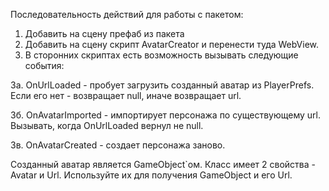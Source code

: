Последовательность действий для работы с пакетом:
1. Добавить на сцену префаб из пакета
2. Добавить на сцену скрипт AvatarCreator и перенести туда WebView.
3. В сторонних скриптах есть возможность вызывать следующие события:

3а. OnUrlLoaded - пробует загрузить созданный аватар из PlayerPrefs. Если его нет - возвращает null, иначе возвращает url.

3б. OnAvatarImported - импортирует персонажа по существующему url. Вызывать, когда OnUrlLoaded вернул не null.

3в. OnAvatarCreated - создает персонажа заново. 

Созданный аватар является GameObject`ом.
Класс имеет 2 свойства - Avatar и Url. Используйте их для получения GameObject и его Url.

